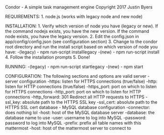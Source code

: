 Condor - A simple task management engine
Copyright 2017 Justin Byers

REQUIREMENTS:
     1. node.js (works with legacy node and new node)

INSTALLATION:
     1. Verify which version of node you have (legacy or new). If the command nodejs exists, you have the new version. If the command node exists, you have the legacy version.
     2. Edit the config.json in app/config/config.json (see configuration section)
     3. Change to the condor root directory and run the install script based on which version of node you have:
          -(legacy) - npm run-script installlegacy
          -(new) - npm run-script install
     4. Follow the installation prompts
     5. Done!

RUNNING:
     -(legacy) - npm run-script startlegacy
     -(new) - npm start

CONFIGURATION: The following sections and options are valid
     server - server configuration
          -https: listen for HTTPS connections (true/false)
          -http: listen for HTTP connections (true/false)
          -https_port: port on which to listen for HTTPS connections
          -http_port: port on which to listen for HTTP connections
          -http_forward: 301 Redirect all HTTP requests to HTTPS
          -ssl_key: absolute path to the HTTPS SSL key
          -ssl_cert: absolute path to the HTTPS SSL cert
     database - MySQL database configuration
          -connector: does nothing lol
          -host: host of the MySQL database server
          -database: the database name to use
          -user: username to log into MySQL
          -password: password to log into MySQL
          -prefix: prefix all table names with this
     mattermost
          -host: host of the mattermost server to connect to

